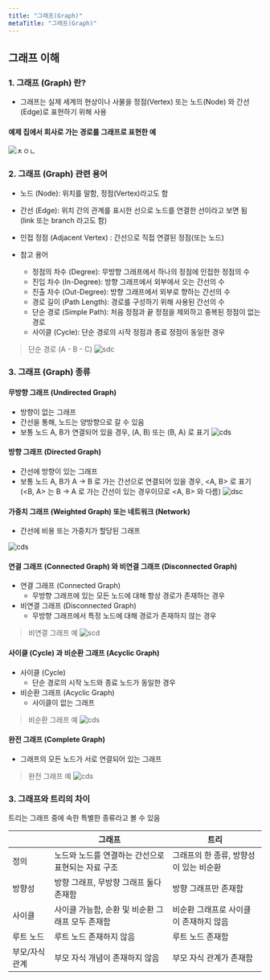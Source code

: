 ```yaml
---
title: "그래프(Graph)"
metaTitle: "그래프(Graph)"
---
```


## 그래프 이해

### 1. 그래프 (Graph) 란?
* 그래프는 실제 세계의 현상이나 사물을 정점(Vertex) 또는 노드(Node) 와 간선(Edge)로 표현하기 위해 사용
#### 예제 집에서 회사로 가는 경로를 그래프로 표현한 예
![ㅊㅇㄴ](https://www.fun-coding.org/00_Images/graph.png)

### 2. 그래프 (Graph) 관련 용어
- 노드 (Node): 위치를 말함, 정점(Vertex)라고도 함
- 간선 (Edge): 위치 간의 관계를 표시한 선으로 노드를 연결한 선이라고 보면 됨 (link 또는 branch 라고도 함)
- 인접 정점 (Adjacent Vertex) : 간선으로 직접 연결된 정점(또는 노드)

- 참고 용어
  - 정점의 차수 (Degree): 무방향 그래프에서 하나의 정점에 인접한 정점의 수
  - 진입 차수 (In-Degree): 방향 그래프에서 외부에서 오는 간선의 수
  - 진출 차수 (Out-Degree): 방향 그래프에서 외부로 향하는 간선의 수
  - 경로 길이 (Path Length): 경로를 구성하기 위해 사용된 간선의 수
  - 단순 경로 (Simple Path): 처음 정점과 끝 정점을 제외하고 중복된 정점이 없는 경로
  - 사이클 (Cycle): 단순 경로의 시작 정점과 종료 정점이 동일한 경우
  
> 단순 경로 (A - B - C)
![sdc](https://www.fun-coding.org/00_Images/simplepath.png)

### 3. 그래프 (Graph) 종류
#### 무방향 그래프 (Undirected Graph)
- 방향이 없는 그래프
- 간선을 통해, 노드는 양방향으로 갈 수 있음
- 보통 노드 A, B가 연결되어 있을 경우, (A, B) 또는 (B, A) 로 표기
![cds](https://www.fun-coding.org/00_Images/undirectedgraph.png)

#### 방향 그래프 (Directed Graph)
- 간선에 방향이 있는 그래프
- 보통 노드 A, B가 A -> B 로 가는 간선으로 연결되어 있을 경우, <A, B> 로 표기 (<B, A> 는 B -> A 로 가는 간선이 있는 경우이므로 <A, B> 와 다름)
![dsc](https://www.fun-coding.org/00_Images/directedgraph.png)

#### 가중치 그래프 (Weighted Graph) 또는 네트워크 (Network)
- 간선에 비용 또는 가중치가 할당된 그래프

![cds](https://www.fun-coding.org/00_Images/weightedgraph.png)

#### 연결 그래프 (Connected Graph) 와 비연결 그래프 (Disconnected Graph)
- 연결 그래프 (Connected Graph)
  - 무방향 그래프에 있는 모든 노드에 대해 항상 경로가 존재하는 경우
- 비연결 그래프 (Disconnected Graph)
  - 무방향 그래프에서 특정 노드에 대해 경로가 존재하지 않는 경우
  
> 비연결 그래프 예
![scd](https://www.fun-coding.org/00_Images/disconnectedgraph.png)

#### 사이클 (Cycle) 과 비순환 그래프 (Acyclic Graph)
- 사이클 (Cycle)
  - 단순 경로의 시작 노드와 종료 노드가 동일한 경우
- 비순환 그래프 (Acyclic Graph)
  - 사이클이 없는 그래프
  
> 비순환 그래프 예
![cds](https://www.fun-coding.org/00_Images/acyclicgraph.png)

#### 완전 그래프 (Complete Graph)
- 그래프의 모든 노드가 서로 연결되어 있는 그래프

> 완전 그래프 예
![cds](https://www.fun-coding.org/00_Images/completegraph.png)

### 3. 그래프와 트리의 차이
트리는 그래프 중에 속한 특별한 종류라고 볼 수 있음

|    |그래프|트리|
|------|-----|------|
|정의	|노드와 노드를 연결하는 간선으로 표현되는 자료 구조	|그래프의 한 종류, 방향성이 있는 비순환 |그래프|
|방향성	|방향 그래프, 무방향 그래프 둘다 존재함	|방향 그래프만 존재함|
|사이클	|사이클 가능함, 순환 및 비순환 그래프 모두 존재함	|비순환 그래프로 사이클이 존재하지 않음|
|루트 노드	|루트 노드 존재하지 않음	|루트 노드 존재함|
|부모/자식 관계|	부모 자식 개념이 존재하지 않음	|부모 자식 관계가 존재함|